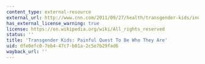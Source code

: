 ```yaml
---
content_type: external-resource
external_url: http://www.cnn.com/2011/09/27/health/transgender-kids/index.html
has_external_license_warning: true
license: https://en.wikipedia.org/wiki/All_rights_reserved
status: ''
title: 'Transgender Kids: Painful Quest To Be Who They Are'
uid: dfe0efc0-7eb4-47c7-b01a-2c5e7b29fad6
wayback_url: ''
---
```

